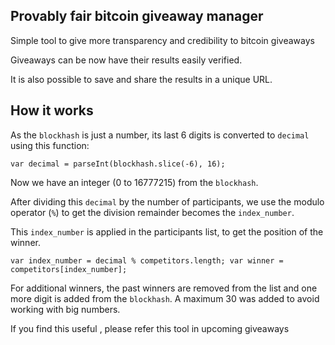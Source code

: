 ## Provably fair bitcoin giveaway manager

Simple tool to give more transparency and credibility to bitcoin giveaways 

Giveaways can be now have their results easily verified.

It is also possible to save and share the results in a unique URL.


## How it works


As the `blockhash` is just a number, its last 6 digits is converted to `decimal` using this function:

`var decimal = parseInt(blockhash.slice(-6), 16);`

Now we have an integer (0 to 16777215) from the `blockhash`.

After dividing this `decimal` by the number of participants, we use the modulo operator (`%`) to get the division remainder becomes the `index_number`.

This `index_number` is applied in the participants list, to get the position of the winner.

`var index_number = decimal % competitors.length;
var winner = competitors[index_number];`

For additional winners, the past winners are removed from the list and one more digit is added from the `blockhash`. A maximum 30 was added to avoid working with big numbers.


If you find this useful  , please refer this tool in upcoming giveaways
